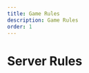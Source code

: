 ```yaml
---
title: Game Rules
description: Game Rules
order: 1
---
```

 
# Server Rules

<GitHistoryInformation />